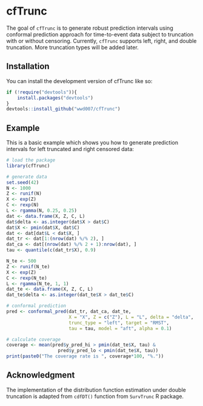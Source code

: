 
<!-- README.md is generated from README.Rmd. Please edit that file -->

# cfTrunc

<!-- badges: start -->
<!-- badges: end -->

The goal of `cfTrunc` is to generate robust prediction intervals using
conformal prediction approach for time-to-event data subject to
truncation with or without censoring. Currently, `cfTrunc` supports
left, right, and double truncation. More truncation types will be added
later.

## Installation

You can install the development version of cfTrunc like so:

``` r
if (!require("devtools")){
    install.packages("devtools")
}
devtools::install_github("wwd007/cfTrunc")
```

## Example

This is a basic example which shows you how to generate prediction
intervals for left truncated and right censored data:

``` r
# load the package
library(cfTrunc)

# generate data
set.seed(42)
N <- 1000
Z <- runif(N)
X <- exp(Z)
C <- rexp(N)
L <- rgamma(N, 0.25, 0.25)
dat <- data.frame(X, Z, C, L)
dat$delta <- as.integer(dat$X > dat$C)
dat$X <- pmin(dat$X, dat$C)
dat <- dat[dat$L < dat$X, ]
dat_tr <- dat[1:(nrow(dat) %/% 2), ]
dat_ca <- dat[(nrow(dat) %/% 2 + 1):nrow(dat), ]
tau <- quantile(c(dat_tr$X), 0.9)

N_te <- 500
Z <- runif(N_te)
X <- exp(Z)
C <- rexp(N_te)
L <- rgamma(N_te, 1, 1)
dat_te <- data.frame(X, Z, C, L)
dat_te$delta <- as.integer(dat_te$X > dat_te$C)

# conformal prediction
pred <- conformal_pred(dat_tr, dat_ca, dat_te,
                       X = "X", Z = c("Z"), L = "L", delta = "delta",
                       trunc_type = "left", target = "RMST",
                       tau = tau, model = "aft", alpha = 0.1)

# calculate coverage
coverage <- mean(pred$y_pred_hi > pmin(dat_te$X, tau) &
                   pred$y_pred_lo < pmin(dat_te$X, tau))
print(paste0("The coverage rate is ", coverage*100, "%."))
```

## Acknowledgment

The implementation of the distribution function estimation under double
truncation is adapted from `cdfDT()` function from `SurvTrunc` R
package.
